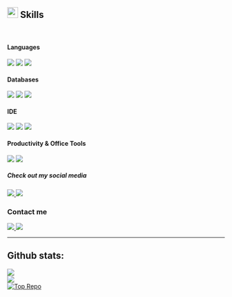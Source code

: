 ## <img src="https://media2.giphy.com/media/QssGEmpkyEOhBCb7e1/giphy.gif?cid=ecf05e47a0n3gi1bfqntqmob8g9aid1oyj2wr3ds3mg700bl&rid=giphy.gif" width ="25"><b> Skills</b>
<br>

<h4> Languages </h4>
<span> 
  <img src="https://img.shields.io/badge/HTML5-E34F26?style=for-the-badge&logo=html5&logoColor=white">
  <img src="https://img.shields.io/badge/CSS3-1572B6?style=for-the-badge&logo=css3&logoColor=white">
  <img src="https://img.shields.io/badge/Java-%23ED8B00.svg?style=for-the-badge&logo=java&logoColor=white">
</span>

<h4> Databases </h4>
<span>
  <img src="https://img.shields.io/badge/MySQL-005C84?style=for-the-badge&logo=mysql&logoColor=white">
  <img src="https://img.shields.io/badge/SQLite-003B57?style=for-the-badge&logo=sqlite&logoColor=white">
  <img src="https://img.shields.io/badge/PostgreSQL-316192?style=for-the-badge&logo=postgresql&logoColor=white">
</span>

<h4> IDE </h4>
<span>
  <img src="https://img.shields.io/badge/Eclipse-2C2255?style=for-the-badge&logo=eclipse&logoColor=white">
  <img src="https://img.shields.io/badge/IntelliJ%20IDEA-000000?style=for-the-badge&logo=intellij-idea&logoColor=white">
  <img src="https://img.shields.io/badge/Visual_Studio_Code-0078D4?style=for-the-badge&logo=visual%20studio%20code&logoColor=white">
</span>

<h4> Productivity & Office Tools </h4>
<span>
  <img src="https://img.shields.io/badge/github-%23121011.svg?style=for-the-badge&logo=github&logoColor=white">
  <img src="https://img.shields.io/badge/Microsoft_Excel-217346?style=for-the-badge&logo=microsoft-excel&logoColor=white">
</span>

<h5> 
  Check out my social media
</h5>

<a href="https://www.linkedin.com/in/agustin-baied-19431b267/">
  <img src="https://img.shields.io/badge/linkedin-%230077B5.svg?style=for-the-badge&logo=linkedin&logoColor=white">
</a>
<a href="https://www.instagram.com/baied.agustin/">
  <img src="https://img.shields.io/badge/Instagram-%23E4405F.svg?style=for-the-badge&logo=Instagram&logoColor=white">
</a>

<h3>Contact me</h3>

<p>
  <a href="https://t.me/aguss_101">
    <img src="https://img.shields.io/badge/Telegram-26A5E4.svg?style=for-the-badge&logo=telegram&logoColor=white"/>
  </a>
  <a href="mailto:agustinbaied1@gmail.com?subject=Feedback%20From%20Github&body=Hello,">
    <img src="https://img.shields.io/badge/Gmail-D14836?style=for-the-badge&logo=gmail&logoColor=white" />
  </a>
</p>

----

<h2>Github stats:</h2> 

[![](https://github-readme-stats.vercel.app/api?username=aguss101&show_icons=true&theme=tokyonight&hide_border=true&locale=en)](https://github.com/aguss101)  
[![](https://github-readme-streak-stats.herokuapp.com/?user=aguss101&theme=material-palenight)](https://github.com/aguss101)  
<a href="https://github.com/aguss101">
  <img align="center" src="https://github-contributor-stats.vercel.app/api?username=aguss101&limit=3&theme=nightowl&show_owner=true&combine_all_yearly_contributions=true" alt="Top Repo" />
</a>
